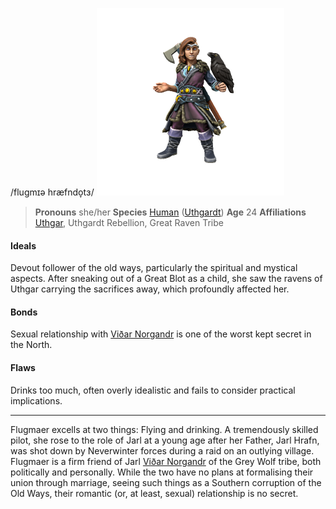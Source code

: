 /flugmɪə hræfndo̞tɜ/
![](../../_assets/people/uthgardt/flugmaer-hrafndottr.png)

> **Pronouns** she/her
> **Species** [Human](../../Species/Homonids/Humans.md) ([Uthgardt](../../index.md))
> **Age** 24
> **Affiliations** [Uthgar](../../Cosmology/Daemons/Apotheotes/Uthgar.md), Uthgardt Rebellion, Great Raven Tribe

#### Ideals
Devout follower of the old ways, particularly the spiritual and mystical aspects. After sneaking out of a Great Blot as a child, she saw the ravens of Uthgar carrying the sacrifices away, which profoundly affected her.

#### Bonds
Sexual relationship with [Viðar Norgandr](Viðar%20Norgandr.md) is one of the worst kept secret in the North.

#### Flaws
Drinks too much, often overly idealistic and fails to consider practical implications.

---

Flugmaer excells at two things: Flying and drinking. A tremendously skilled pilot, she rose to the role of Jarl at a young age after her Father, Jarl Hrafn, was shot down by Neverwinter forces during a raid on an outlying village. Flugmaer is a firm friend of Jarl [Viðar Norgandr](Viðar%20Norgandr.md) of the Grey Wolf tribe, both politically and personally. While the two have no plans at formalising their union through marriage, seeing such things as a Southern corruption of the Old Ways, their romantic (or, at least, sexual) relationship is no secret.